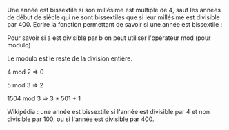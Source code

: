 Une année est bissextile si son millésime est multiple de 4, sauf les années de début de siècle qui ne sont bissextiles que si leur millésime est divisible par 400. Ecrire la fonction permettant de savoir si une année est bissextile : 

Pour savoir si a est divisible par b on peut utiliser l'opérateur mod (pour modulo)

Le modulo est le reste de la division entière.

4 mod 2 => 0

5 mod 3 => 2

1504 mod 3 => 3 * 501 + 1

Wikipédia : une année est bissextile si l'année est divisible par 4 et non divisible par 100, ou
si l'année est divisible par 400.
